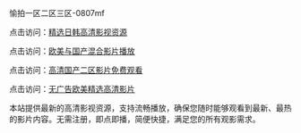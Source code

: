 愉拍一区二区三区-0807mf

点击访问：<a href="https://heiliaoll4qsx.pages.dev">精选日韩高清影视资源</a>

点击访问：<a href="https://heiliaowzu4ur.pages.dev">欧美与国产混合影片播放</a>

点击访问：<a href="https://heiliaozj3tjd.pages.dev">高清国产二区影片免费观看</a>

点击访问：<a href="https://heiliaoe8ajia.pages.dev">无广告欧美精选高清影片</a>

本站提供最新的高清影视资源，支持流畅播放，确保您随时能够观看到最新、最热的影片内容。无需注册，即点即播，简便快捷，满足您的所有观影需求。

<span style="display:none;">[Canonical link](https://github.com/yt20250708/yt9 ）</span>
